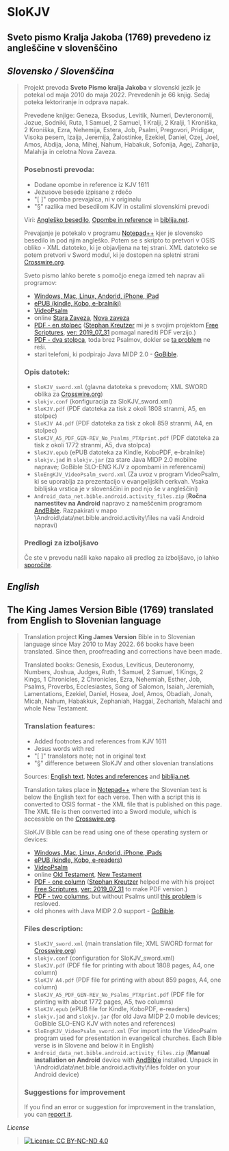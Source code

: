 # SloKJV
## Sveto pismo Kralja Jakoba (1769) prevedeno iz angleščine v slovenščino


## *Slovensko / Slovenščina*

>Projekt prevoda **Sveto Pismo kralja Jakoba** v slovenski jezik je potekal od maja 2010 do maja 2022. Prevedenih je 66 knjig. Sedaj poteka lektoriranje in odprava napak.
>
>Prevedene knjige: Geneza, Eksodus, Levitik, Numeri, Devteronomij, Jozue, Sodniki, Ruta, 1 Samuel, 2 Samuel, 1 Kralji, 2 Kralji, 1 Kroniška, 2 Kroniška, Ezra, Nehemija, Estera, Job, Psalmi, Pregovori, Pridigar, Visoka pesem, Izaija, Jeremija, Žalostinke, Ezekiel, Daniel, Ozej, Joel, Amos, Abdija, Jona, Mihej, Nahum, Habakuk, Sofonija, Agej, Zaharija, Malahija in celotna Nova Zaveza.
>
> ### Posebnosti prevoda:
>
> - Dodane opombe in reference iz KJV 1611
> - Jezusove besede izpisane z rdečo
> - "[ ]" opomba prevajalca, ni v originalu
> - "§" razlika med besedilom KJV in ostalimi slovenskimi prevodi
> 
>Viri: [Angleško besedilo](http://www.crosswire.org/~dmsmith/kjv2006/), [Opombe in reference](https://www.kingjamesbibleonline.org/Genesis-Chapter-1_Original-1611-KJV/) in [biblija.net](http://www.biblija.net/biblija.cgi?m=&id13=1&id7=1&pos=0&set=6&l=sl).
>
>Prevajanje je potekalo v programu [Notepad++](https://notepad-plus-plus.org/) kjer je slovensko besedilo in pod njim angleško. Potem se s skripto to pretvori v OSIS obliko - XML datoteko, ki je objavljena na tej strani. XML datoteko se potem pretvori v Sword modul, ki je dostopen na spletni strani [Crosswire.org](http://www2.crosswire.org/sword/modules/).
>
> Sveto pismo lahko berete s pomočjo enega izmed teh naprav ali programov:
> - [Windows, Mac, Linux, Andorid, iPhone, iPad](http://wiki.crosswire.org/Choosing_a_SWORD_program)
> - [ePUB (kindle, Kobo, e-bralniki)](https://github.com/msavli/SloKJV/blob/master/SloKJV.epub)
> - [VideoPsalm](https://myvideopsalm.weebly.com/)
> - online [Stara Zaveza](https://www.aionianbible.org/Bibles/Slovene---Slovene-Savli-Bible/Old), [Nova zaveza](https://www.aionianbible.org/Bibles/Slovene---Slovene-Savli-Bible/New)
> - [PDF - en stolpec]( https://github.com/msavli/SloKJV/blob/master/SloKJV.pdf) ([Stephan Kreutzer](https://skreutzer.de/) mi je s svojim projektom [Free Scriptures](http://www.free-scriptures.org/index.php?page=downloads), [ver: 2019_07_31](http://www.free-scriptures.org/downloads/free-scriptures_gnu_20190731.zip) pomagal narediti PDF verzijo.)
> - [PDF - dva stolpca]( https://github.com/msavli/SloKJV/blob/master/SloKJV_A5_PDF_GEN-REV_No_Psalms_PTXprint.pdf), toda brez Psalmov, dokler se [ta problem]( https://stackoverflow.com/questions/74104362/how-to-include-osis-tag-title-to-existing-python-osis2usfm-py-script) ne reši.
> - stari telefoni, ki podpirajo Java MIDP 2.0 - [GoBible](https://github.com/msavli/SloKJV/blob/master/slokjv.jar).
>
> ### Opis datotek:
> - `SloKJV_sword.xml` (glavna datoteka s prevodom; XML SWORD oblika za [Crosswire.org](https://crosswire.org/sword/modules/ModInfo.jsp?modName=SloKJV))
> - `slokjv.conf` (konfiguracija za SloKJV_sword.xml)
> - `SloKJV.pdf` (PDF datoteka za tisk z okoli 1808 stranmi, A5, en stolpec)
> - `SloKJV A4.pdf` (PDF datoteka za tisk z okoli 859 stranmi, A4, en stolpec)
> - `SloKJV_A5_PDF_GEN-REV_No_Psalms_PTXprint.pdf` (PDF datoteka za tisk z okoli 1772 stranmi, A5, dva stolpca)
> - `SloKJV.epub` (ePUB datoteka za Kindle, KoboPDF, e-bralnike)
> - `slokjv.jad` in `slokjv.jar` (za stare Java MIDP 2.0 mobilne naprave; GoBible SLO-ENG KJV z opombami in referencami)
> - `SloEngKJV_VideoPsalm_sword.xml` (Za uvoz v program VideoPsalm, ki se uporablja za prezentacijo v evangelijskih cerkvah. Vsaka biblijska vrstica je v slovenščini in pod njo še v angleščini)
> - `Android_data_net.bible.android.activity_files.zip` (**Ročna namestitev na Android** napravo z nameščenim programom [AndBible](https://play.google.com/store/apps/details?id=net.bible.android.activity). Razpakirati v mapo \\Android\data\net.bible.android.activity\files na vaši Android napravi)
>
> ### Predlogi za izboljšavo
> Če ste v prevodu našli kako napako ali predlog za izboljšavo, jo lahko [sporočite](mailto:marjan.savli@gmail.com?subject=SloKJV–predlog&body=Predlagam...).


## *English*

## The King James Version Bible (1769) translated from English to Slovenian language

>Translation project **King James Version** Bible in to Slovenian language since May 2010 to May 2022. 66 books have been translated. Since then, proofreading and corrections have been made.
>
>Translated books: Genesis, Exodus, Leviticus, Deuteronomy, Numbers, Joshua, Judges, Ruth, 1 Samuel, 2 Samuel, 1 Kings, 2 Kings, 1 Chronicles, 2 Chronicles, Ezra, Nehemiah, Esther, Job, Psalms, Proverbs, Ecclesiastes, Song of Salomon, Isaiah, Jeremiah, Lamentations, Ezekiel, Daniel, Hosea, Joel, Amos, Obadiah, Jonah, Micah, Nahum, Habakkuk, Zephaniah, Haggai, Zechariah, Malachi and whole New Testament.
>
> ### Translation features:
>
> - Added footnotes and references from KJV 1611
> - Jesus words with red
> - "[ ]" translators note; not in original text
> - "§" difference between SloKJV and other slovenian translations
> 
>Sources: [English text](http://www.crosswire.org/~dmsmith/kjv2006/), [Notes and references](https://www.kingjamesbibleonline.org/Genesis-Chapter-1_Original-1611-KJV/) and [biblija.net](http://www.biblija.net/biblija.cgi?m=&id13=1&id7=1&pos=0&set=6&l=sl).
> 
>Translation takes place in [Notepad++](https://notepad-plus-plus.org/) where the Slovenian text is below the English text for each verse. Then with a script this is converted to OSIS format - the XML file that is published on this page. The XML file is then converted into a Sword module, which is accessible on the [Crosswire.org](http://www2.crosswire.org/sword/modules/). 
>
>SloKJV Bible can be read using one of these operating system or devices:
> - [Windows, Mac, Linux, Andorid, iPhone, iPads](http://wiki.crosswire.org/Choosing_a_SWORD_program)
> - [ePUB (kindle, Kobo, e-readers)](https://github.com/msavli/SloKJV/blob/master/SloKJV.epub)
> - [VideoPsalm](https://myvideopsalm.weebly.com/)
> - online [Old Testament](https://www.aionianbible.org/Bibles/Slovene---Slovene-Savli-Bible/Old), [New Testament](https://www.aionianbible.org/Bibles/Slovene---Slovene-Savli-Bible/New)
> - [PDF - one column](https://github.com/msavli/SloKJV/blob/master/SloKJV.pdf) ([Stephan Kreutzer](https://skreutzer.de/) helped me with his project [Free Scriptures](http://www.free-scriptures.org/index.php?page=downloads), [ver: 2019_07_31](http://www.free-scriptures.org/downloads/free-scriptures_gnu_20190731.zip) to make PDF version.)
> - [PDF - two columns]( https://github.com/msavli/SloKJV/blob/master/SloKJV_A5_PDF_GEN-REV_No_Psalms_PTXprint.pdf), but without Psalms until [this problem]( https://stackoverflow.com/questions/74104362/how-to-include-osis-tag-title-to-existing-python-osis2usfm-py-script) is resloved.
> - old phones with Java MIDP 2.0 support - [GoBible](https://github.com/msavli/SloKJV/blob/master/slokjv.jar).
>
> ### Files description:
> - `SloKJV_sword.xml` (main translation file; XML SWORD format for [Crosswire.org](https://crosswire.org/sword/modules/ModInfo.jsp?modName=SloKJV))
> - `slokjv.conf` (configuration for SloKJV_sword.xml)
> - `SloKJV.pdf` (PDF file for printing with about 1808 pages, A4, one column)
> - `SloKJV A4.pdf` (PDF file for printing with about 859 pages, A4, one column)
> - `SloKJV_A5_PDF_GEN-REV_No_Psalms_PTXprint.pdf` (PDF file for printing with about 1772 pages, A5, two columns)
> - `SloKJV.epub` (ePUB file for Kindle, KoboPDF, e-readers)
> - `slokjv.jad` and `slokjv.jar` (for old Java MIDP 2.0 mobile devices; GoBible SLO-ENG KJV with notes and references)
> - `SloEngKJV_VideoPsalm_sword.xml` (For import into the VideoPsalm program used for presentation in evangelical churches. Each Bible verse is in Slovene and below it in English)
> - `Android_data_net.bible.android.activity_files.zip` (**Manual installation on Android** device with [AndBible](https://play.google.com/store/apps/details?id=net.bible.android.activity) installed. Unpack in \\Android\data\net.bible.android.activity\files folder on your Android device)
>
> ### Suggestions for improvement
> If you find an error or suggestion for improvement in the translation, you can [report it](mailto:marjan.savli@gmail.com?subject=SloKJV–suggestion&body=Suggestion...).

*License*

>[![License: CC BY-NC-ND 4.0](https://img.shields.io/badge/License-CC%20BY--NC--ND%204.0-lightgrey.svg)](https://creativecommons.org/licenses/by-nc-nd/4.0/)
